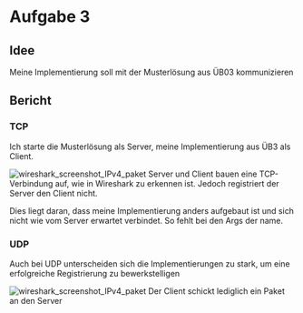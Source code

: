 # Aufgabe 3

## Idee

Meine Implementierung soll mit der Musterlösung aus ÜB03 kommunizieren

## Bericht

### TCP

Ich starte die Musterlösung als Server, meine Implementierung aus ÜB3 als Client.

![wireshark_screenshot_IPv4_paket](.\TCP1.png)
Server und Client bauen eine TCP-Verbindung auf, wie in Wireshark zu erkennen ist.
Jedoch registriert der Server den Client nicht. 

Dies liegt daran, dass meine Implementierung anders aufgebaut ist und sich nicht wie vom Server erwartet verbindet.
So fehlt bei den Args der name.

### UDP

Auch bei UDP unterscheiden sich die Implementierungen zu stark, um eine erfolgreiche Registrierung zu bewerkstelligen

![wireshark_screenshot_IPv4_paket](.\UDP1.png)
Der Client schickt lediglich ein Paket an den Server




